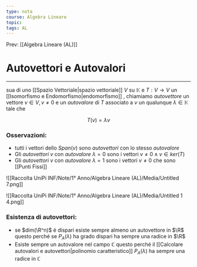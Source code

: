 ```yaml
---
type: nota
course: Algebra Lineare
topic: 
tags: AL
---
```


Prev: [[Algebra Lineare (AL)]]

# Autovettori e Autovalori
---
sua di uno [[Spazio Vettoriale|spazio vettoriale]] $V$ su $\mathbb{K}$ e $T:V \rightarrow V$ un [[Isomorfismo e Endomorfismo|endomorfismo]] , chiamiamo _autovettore_ un vettore $v \in V,v \not= 0$  e un _autovalore_ di $T$ associato a $v$  un qualunque $\lambda \in \mathbb{K}$ tale che

$$
T(v)=\lambda v
$$

### Osservazioni:
- tutti i vettori dello $Span(v)$ sono _autovettori_ con lo stesso _autovalore_
- Gli _autovettori_ $v$ con _autovalore_ $\lambda =0$ sono i vettori $v \not =0 \land v \in ker(T)$
- Gli _autovettori_ $v$ con _autovalore_ $\lambda =1$ sono i vettori $v \not =0$  che sono [[Punti Fissi]]


![[Raccolta UniPi INF/Note/1° Anno/Algebra Lineare (AL)/Media/Untitled 7.png]]

![[Raccolta UniPi INF/Note/1° Anno/Algebra Lineare (AL)/Media/Untitled 1 4.png]]

### Esistenza di autovettori:
- se $dim(\R^n)$ é dispari esiste sempre almeno un autovettore in $\R$ questo perché se $P_A(\lambda)$  ha grado dispari ha sempre una radice in $\R$
- Esiste sempre un autovalore nel campo $\mathbb{C}$ questo perché il [[Calcolare autovalori e autovettori|polinomio caratteristico]] $P_A(\lambda)$ ha sempre una radice in $\mathbb{C}$
